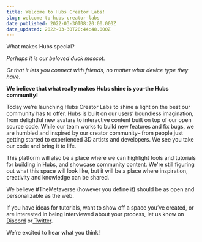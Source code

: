 ```yaml
---
title: Welcome to Hubs Creator Labs!
slug: welcome-to-hubs-creator-labs
date_published: 2022-03-30T08:20:00.000Z
date_updated: 2022-03-30T20:44:48.000Z
---
```


What makes Hubs special?

*Perhaps it is our beloved duck mascot.*

*Or that it lets you connect with friends, no matter what device type they have.*

**We believe that what really makes Hubs shine is you–the Hubs community!**

Today we’re launching Hubs Creator Labs to shine a light on the best our community has to offer. Hubs is built on our users’ boundless imagination, from delightful new avatars to interactive content built on top of our open source code. While our team works to build new features and fix bugs, we are humbled and inspired by our creator community– from people just getting started to experienced 3D artists and developers. We see you take our code and bring it to life.

This platform will also be a place where we can highlight tools and tutorials for building in Hubs, and showcase community content. We're still figuring out what this space will look like, but it will be a place where inspiration, creativity and knowledge can be shared.

We believe #TheMetaverse (however you define it) should be as open and personalizable as the web.

If you have ideas for tutorials, want to show off a space you’ve created, or are interested in being interviewed about your process, let us know on [Discord](https://discord.gg/dFJncWwHun) or[ Twitter](https://twitter.com/mozillahubs). 

We’re excited to hear what you think!
